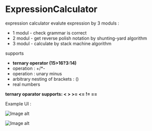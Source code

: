 # ExpressionCalculator

expression calculator evalute expression by 3 moduls :
 * 1 modul - check grammar is correct
 * 2 modul - get reverse polish notation by shunting-yard algorithm
 * 3 modul - calculate by stack machine algorithm
 
supports
 * **ternary operator (15>16?3:14)** 
 * operation :  +/*-
 * operation : unary minus
 * arbitrary nesting of brackets : ()
 * real numbers
 
**ternary oparator supports:  < > >= <= != ==**
 
 Example UI :
 
 ![Image alt](https://pp.userapi.com/c845016/v845016899/1bfe77/cw7WmO1JqYU.jpg)
 
 ![Image alt](https://pp.userapi.com/c851216/v851216578/cd1a9/cNb87snSr8E.jpg)
